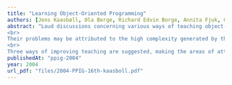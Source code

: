 ```yaml
---
title: "Learning Object-Oriented Programming"
authors: [Jens Kaasbøll, Ola Berge, Richard Edvin Borge, Annita Fjuk, Christian Holmboe, Terje Samuelsen]
abstract: "Loud discussions concerning various ways of teaching object-orientation have taken place without much empirical evidence for any position. This paper reports qualitative observations of learning of object-oriented programming in an introductory course. The students were found to cope reasonably well with the object-oriented concepts, and they had learnt procedural programming first. However, when modelled the real world domain to be represented in the program, they imagined the model and coded it without explicit analysis and design.
<br>
Their problems may be attributed to the high complexity generated by the five different areas of attention the students have to cope with. In addition to representing the problem domain in the program execution, they have to design the other components of the program, like user interface and file handling, and relate these to the reality model.
<br>
Three ways of improving teaching are suggested, making the areas of attention and the ways to relate them more explicit for the students, forcing modelling by means of a tool, and reducing complexity by means of programming environments that visualize objects and their behaviour."
publishedAt: "ppig-2004"
year: 2004
url_pdf: "files/2004-PPIG-16th-kaasboll.pdf"
---
```

